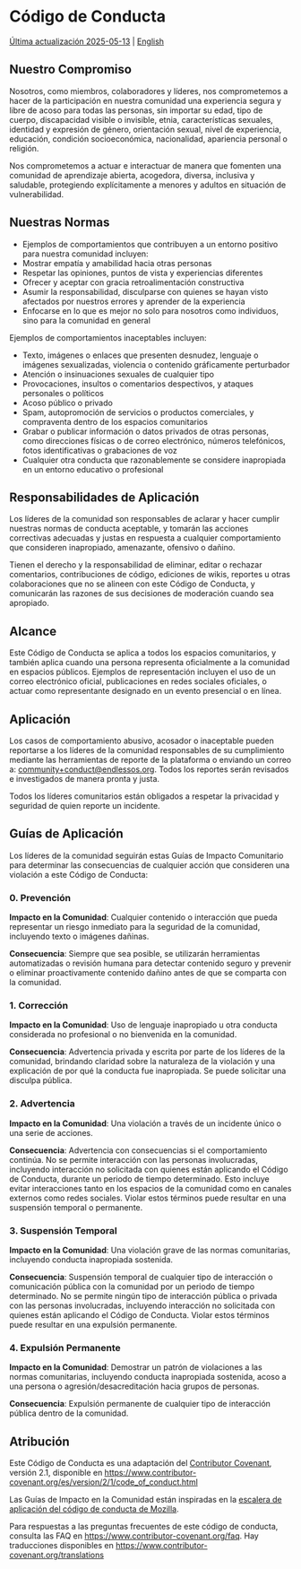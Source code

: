 # Código de Conducta

[Última actualización 2025-05-13][history] | [English](../CODE_OF_CONDUCT.md)

## Nuestro Compromiso

Nosotros, como miembros, colaboradores y líderes, nos comprometemos a hacer de la participación en nuestra comunidad una experiencia segura y libre de acoso para todas las personas, sin importar su edad, tipo de cuerpo, discapacidad visible o invisible, etnia, características sexuales, identidad y expresión de género, orientación sexual, nivel de experiencia, educación, condición socioeconómica, nacionalidad, apariencia personal o religión.

Nos comprometemos a actuar e interactuar de manera que fomenten una comunidad de aprendizaje abierta, acogedora, diversa, inclusiva y saludable, protegiendo explícitamente a menores y adultos en situación de vulnerabilidad.

## Nuestras Normas

* Ejemplos de comportamientos que contribuyen a un entorno positivo para nuestra comunidad incluyen:
* Mostrar empatía y amabilidad hacia otras personas
* Respetar las opiniones, puntos de vista y experiencias diferentes
* Ofrecer y aceptar con gracia retroalimentación constructiva
* Asumir la responsabilidad, disculparse con quienes se hayan visto afectados por nuestros errores y aprender de la experiencia
* Enfocarse en lo que es mejor no solo para nosotros como individuos, sino para la comunidad en general

Ejemplos de comportamientos inaceptables incluyen:

* Texto, imágenes o enlaces que presenten desnudez, lenguaje o imágenes sexualizadas, violencia o contenido gráficamente perturbador
* Atención o insinuaciones sexuales de cualquier tipo
* Provocaciones, insultos o comentarios despectivos, y ataques personales o políticos
* Acoso público o privado
* Spam, autopromoción de servicios o productos comerciales, y compraventa dentro de los espacios comunitarios
* Grabar o publicar información o datos privados de otras personas, como direcciones físicas o de correo electrónico, números telefónicos, fotos identificativas o grabaciones de voz
* Cualquier otra conducta que razonablemente se considere inapropiada en un entorno educativo o profesional

## Responsabilidades de Aplicación

Los líderes de la comunidad son responsables de aclarar y hacer cumplir nuestras normas de conducta aceptable, y tomarán las acciones correctivas adecuadas y justas en respuesta a cualquier comportamiento que consideren inapropiado, amenazante, ofensivo o dañino.

Tienen el derecho y la responsabilidad de eliminar, editar o rechazar comentarios, contribuciones de código, ediciones de wikis, reportes u otras colaboraciones que no se alineen con este Código de Conducta, y comunicarán las razones de sus decisiones de moderación cuando sea apropiado.

## Alcance

Este Código de Conducta se aplica a todos los espacios comunitarios, y también aplica cuando una persona representa oficialmente a la comunidad en espacios públicos. Ejemplos de representación incluyen el uso de un correo electrónico oficial, publicaciones en redes sociales oficiales, o actuar como representante designado en un evento presencial o en línea.

## Aplicación

Los casos de comportamiento abusivo, acosador o inaceptable pueden reportarse a los líderes de la comunidad responsables de su cumplimiento mediante las herramientas de reporte de la plataforma o enviando un correo a: community+conduct@endlessos.org. Todos los reportes serán revisados e investigados de manera pronta y justa.

Todos los líderes comunitarios están obligados a respetar la privacidad y seguridad de quien reporte un incidente.

## Guías de Aplicación

Los líderes de la comunidad seguirán estas Guías de Impacto Comunitario para determinar las consecuencias de cualquier acción que consideren una violación a este Código de Conducta:

### 0. Prevención

**Impacto en la Comunidad**: Cualquier contenido o interacción que pueda representar un riesgo inmediato para la seguridad de la comunidad, incluyendo texto o imágenes dañinas.

**Consecuencia**: Siempre que sea posible, se utilizarán herramientas automatizadas o revisión humana para detectar contenido seguro y prevenir o eliminar proactivamente contenido dañino antes de que se comparta con la comunidad.

### 1. Corrección

**Impacto en la Comunidad**: Uso de lenguaje inapropiado u otra conducta considerada no profesional o no bienvenida en la comunidad.

**Consecuencia**: Advertencia privada y escrita por parte de los líderes de la comunidad, brindando claridad sobre la naturaleza de la violación y una explicación de por qué la conducta fue inapropiada. Se puede solicitar una disculpa pública.

### 2. Advertencia

**Impacto en la Comunidad**: Una violación a través de un incidente único o una serie de acciones.

**Consecuencia**: Advertencia con consecuencias si el comportamiento continúa. No se permite interacción con las personas involucradas, incluyendo interacción no solicitada con quienes están aplicando el Código de Conducta, durante un periodo de tiempo determinado. Esto incluye evitar interacciones tanto en los espacios de la comunidad como en canales externos como redes sociales. Violar estos términos puede resultar en una suspensión temporal o permanente.

### 3. Suspensión Temporal

**Impacto en la Comunidad**: Una violación grave de las normas comunitarias, incluyendo conducta inapropiada sostenida.

**Consecuencia**: Suspensión temporal de cualquier tipo de interacción o comunicación pública con la comunidad por un periodo de tiempo determinado. No se permite ningún tipo de interacción pública o privada con las personas involucradas, incluyendo interacción no solicitada con quienes están aplicando el Código de Conducta. Violar estos términos puede resultar en una expulsión permanente.

### 4. Expulsión Permanente

**Impacto en la Comunidad**: Demostrar un patrón de violaciones a las normas comunitarias, incluyendo conducta inapropiada sostenida, acoso a una persona o agresión/desacreditación hacia grupos de personas.

**Consecuencia**: Expulsión permanente de cualquier tipo de interacción pública dentro de la comunidad.

## Atribución

Este Código de Conducta es una adaptación del [Contributor Covenant][homepage], versión 2.1,
disponible en https://www.contributor-covenant.org/es/version/2/1/code_of_conduct.html

Las Guías de Impacto en la Comunidad están inspiradas en la [escalera de aplicación del código de conducta de Mozilla](https://github.com/mozilla/diversity).

[homepage]: https://www.contributor-covenant.org

Para respuestas a las preguntas frecuentes de este código de conducta, consulta las FAQ en
https://www.contributor-covenant.org/faq. Hay traducciones disponibles en https://www.contributor-covenant.org/translations

[history]: https://github.com/Endless-Game-Making/.github/commits/main/CODE_OF_CONDUCT.es.md
